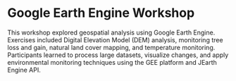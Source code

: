 # **Google Earth Engine Workshop**

This workshop explored geospatial analysis using Google Earth Engine. Exercises included Digital Elevation Model (DEM) analysis, monitoring tree loss and gain, natural land cover mapping, and temperature monitoring. Participants learned to process large datasets, visualize changes, and apply environmental monitoring techniques using the GEE platform and JEarth Engine API.
